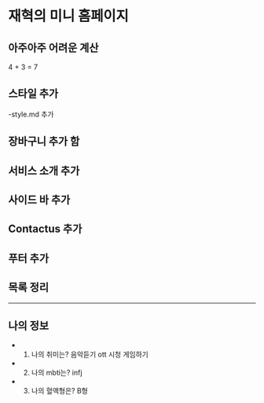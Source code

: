 # 재혁의 미니 홈페이지



## 아주아주 어려운 계산
4 + 3 = 7



## 스타일 추가
-style.md 추가

## 장바구니 추가 함

## 서비스 소개 추가

## 사이드 바 추가

## Contactus 추가

## 푸터 추가



## 목록 정리
---
## 나의 정보
- 1. 나의 취미는? 음악듣기 ott 시청 게임하기
- 2. 나의 mbti는? infj
- 3. 나의 혈액형은? B형
